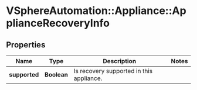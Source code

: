 # VSphereAutomation::Appliance::ApplianceRecoveryInfo

## Properties
Name | Type | Description | Notes
------------ | ------------- | ------------- | -------------
**supported** | **Boolean** | Is recovery supported in this appliance. | 


